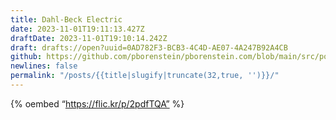```yaml
---
title: Dahl-Beck Electric
date: 2023-11-01T19:11:13.427Z
draftDate: 2023-11-01T19:10:14.242Z
draft: drafts://open?uuid=0AD782F3-BCB3-4C4D-AE07-4A247B92A4CB
github: https://github.com/pborenstein/pborenstein.com/blob/main/src/posts/0ad782f3-bcb3-4c4d-ae07-4a247b92a4cb.md
newlines: false
permalink: "/posts/{{title|slugify|truncate(32,true, '')}}/"
---
```

{% oembed “https://flic.kr/p/2pdfTQA”  %}
